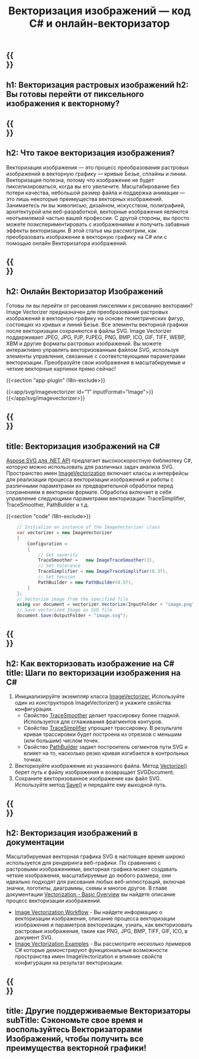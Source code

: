 ﻿---
translation: true
template: /templates/_template-image-vectorization.md
title: Векторизация изображений — код C# и онлайн-векторизатор
description: Векторизация изображения онлайн или на C#! Преобразуйте изображение в векторный формат и получите все преимущества векторной графики! 
url: /net/image-vectorization/
family: svg
platformtag: net
feature: vectorization
informat: Image
outformat: SVG
---

{{<section banner>}}
---
h1: Векторизация растровых изображений
h2: Вы готовы перейти от пиксельного изображения к векторному?
---

{{<section overview>}}
---
h2: Что такое векторизация изображения?
---

Векторизация изображения — это процесс преобразования растровых изображений в векторную графику — кривые Безье, сплайны и линии. Векторизация полезна, потому что изображение не будет пикселизироваться, когда вы его увеличите. Масштабирование без потери качества, небольшой размер файла и поддержка анимации — это лишь некоторые преимущества векторных изображений. Занимаетесь ли вы живописью, дизайном, искусством, полиграфией, архитектурой или веб-разработкой, векторные изображения являются неотъемлемой частью вашей профессии. С другой стороны, вы просто можете поэкспериментировать с изображениями и получить забавные эффекты векторизации. В этой статье мы рассмотрим, как преобразовать изображение в векторную графику на C# или с помощью онлайн Векторизатора изображений.


{{<section plugin-text>}}
---
h2: Онлайн Векторизатор Изображений
---

Готовы ли вы перейти от рисования пикселями к рисованию векторами? Image Vectorizer предназначен для преобразования растровых изображений в векторную графику на основе геометрических фигур, состоящих из кривых и линий Безье. Все элементы векторной графики после векторизации сохраняются в файлы SVG. Image Vectorizer поддерживает JPEG, JPG, PJP, PJPEG, PNG, BMP, ICO, GIF, TIFF, WEBP, XBM и другие форматы растровых изображений. Вы можете интерактивно управлять векторизованным файлом SVG, используя элементы управления, связанные с соответствующими параметрами векторизации. Преобразуйте свои изображения в масштабируемые и четкие векторные картинки прямо сейчас!

{{<section "app-plugin" i18n-exclude>}}

{{<app/svg/imagevectorizer id="1" inputFormat="Image">}}{{</app/svg/imagevectorizer>}} 

{{<section code-text>}}
---
title: Векторизация изображений на C#
---

 [Aspose.SVG для .NET API](https://products.aspose.com/svg/{{lang.url-fragment}}net/) предлагает высокоскоростную библиотеку C#, которую можно использовать для различных задач анализа SVG. Пространство имен [ImageVectorization](https://reference.aspose.com/svg/net/aspose.svg.imagevectorization/) включает классы и интерфейсы для реализации процесса векторизации изображений и работы с различными параметрами их предварительной обработки перед сохранением в векторном формате. Обработка включает в себя управление следующими параметрами векторизации: TraceSimplifier, TraceSmoother, PathBuilder и т.д.

{{<section "code" i18n-exclude>}}

```cs       
	// Initialize an instance of the ImageVectorizer class
    var vectorizer = new ImageVectorizer
    {
        Configuration = 
		{
			// Set severity
			TraceSmoother =   new ImageTraceSmoother(3),
			// Set tolerance
			TraceSimplifier = new ImageTraceSimplifier(0.3f),
			// Set tension
        	PathBuilder = new PathBuilder(0.5f),
		}
    };
    // Vectorize image from the specified file
	using var document = vectorizer.Vectorize(InputFolder + "image.png");
    // Save vectorized Image as SVG file 
	document.Save(OutputFolder + "image.svg");
```

{{<section steps>}}
---
h2: Как векторизовать изображение на C#
title: Шаги по векторизации изображения на C#
---
1. Инициализируйте экземпляр класса [ImageVectorizer.](https://reference.aspose.com/svg/net/aspose.svg.imagevectorization/imagevectorizer/) Используйте один из конструкторов ImageVectorizer() и укажите свойства конфигурации.
    - Свойство [TraceSmoother](https://reference.aspose.com/svg/net/aspose.svg.imagevectorization/imagevectorizerconfiguration/tracesmoother/) делает трассировку более гладкой. Используется для сглаживания фрагментов контуров.
    - Свойство [TraceSimplifier](https://reference.aspose.com/svg/net/aspose.svg.imagevectorization/imagevectorizerconfiguration/tracesimplifier/) упрощает трассировку. В результате кривая трассировки будет построена из отрезков с меньшим (или большим) числом точек.
    - Свойство [PathBuilder](https://reference.aspose.com/svg/net/aspose.svg.imagevectorization/imagevectorizerconfiguration/pathbuilder/) задает построитель сегментов пути SVG и влияет на то, насколько резко кривая изгибается в контрольных точках.
1. Векторизуйте изображение из указанного файла. Метод [Vectorize()](https://reference.aspose.com/svg/net/aspose.svg.imagevectorization/imagevectorizer/vectorize/) берет путь к файлу изображения и возвращает SVGDocument.
1. Сохраните векторизованное изображение как файл SVG. Используйте метод [Save()](https://reference.aspose.com/svg/net/aspose.svg/svgdocument/save/#save_6) и передайте ему выходной путь.  

{{<section documentation>}}
---
h2: Векторизация изображений в документации
---

Масштабируемая векторная графика SVG в настоящее время широко используется для рендеринга веб-графики. По сравнению с растровыми изображениями, векторная графика может создавать четкие изображения, масштабируемые до любого размера, они идеально подходят для рисования любых веб-иллюстраций, включая значки, логотипы, диаграммы, схемы и многое другое. В главе документации [Vectorization - Basic Overview](https://docs.aspose.com/svg/net/how-to-work-with-aspose-svg-api/vectorization/) вы найдете описание процесс векторизации изображений. <br>
- [Image Vectorization Workflow](https://docs.aspose.com/svg/net/how-to-work-with-aspose-svg-api/image-vectorization-workflow/) - Вы найдете информацию о векторизации изображения, описание процесса векторизации изображения и параметров векторизации, узнать, как векторизовать растровые изображения, такие как PNG, JPG, BMP, TIFF, GIF, ICO, в документ SVG.
- [Image Vectorization Examples](https://docs.aspose.com/svg/net/how-to-work-with-aspose-svg-api/image-vectorization-examples/) - Вы рассмотрите несколько примеров C# которые демонстрируют функциональные возможности пространства имен ImageVectorization и влияние свойств конфигурации на результат векторизации.

{{<section other-vectorizers>}}
---
title: Другие поддерживаемые Векторизаторы
subTitle: Сэкономьте свое время и воспользуйтесь Векторизаторами Изображений, чтобы получить все преимущества векторной графики!
---